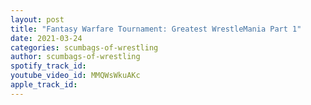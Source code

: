 ```yaml
---
layout: post
title: "Fantasy Warfare Tournament: Greatest WrestleMania Part 1"
date: 2021-03-24
categories: scumbags-of-wrestling
author: scumbags-of-wrestling
spotify_track_id: 
youtube_video_id: MMQWsWkuAKc
apple_track_id: 
---
```

